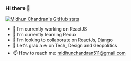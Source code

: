 ### Hi there 👋

[![Midhun Chandran's GitHub stats](https://github-readme-stats.vercel.app/api?username=m6un&show_icons=true&theme=tokyonight&hide=issues)](https://github.com/anuraghazra/github-readme-stats)

<!--
**m6un/m6un** is a ✨ _special_ ✨ repository because its `README.md` (this file) appears on your GitHub profile.

Here are some ideas to get you started:-->

- 🔭 I’m currently working on ReactJS
- 🌱 I’m currently learning Redux
- 👯 I’m looking to collaborate on ReactJs, Django
- 💬 Let's grab a ☕ on Tech, Design and Geopolitics
- 📫 How to reach me: midhunchandran511@gmail.com
